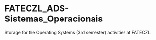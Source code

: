 # FATECZL_ADS-Sistemas_Operacionais
Storage for the Operating Systems (3rd semester) activities at FATECZL.
